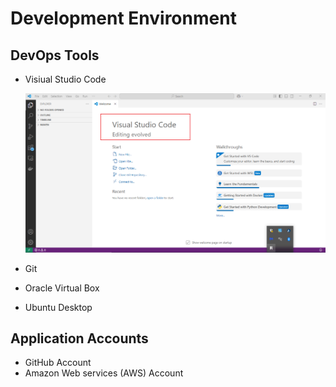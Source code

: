 # Development Environment

## DevOps Tools
- Visiual Studio Code
  
  ![Visual Studio Code](https://github.com/f-oni/Projects_DevOps/blob/61ce7583ea597e8af7228ede5936408b4f5931fa/Vscode_welcome_page.png)
  
- Git
- Oracle Virtual Box
- Ubuntu Desktop

## Application Accounts
- GitHub Account
- Amazon Web services (AWS) Account
